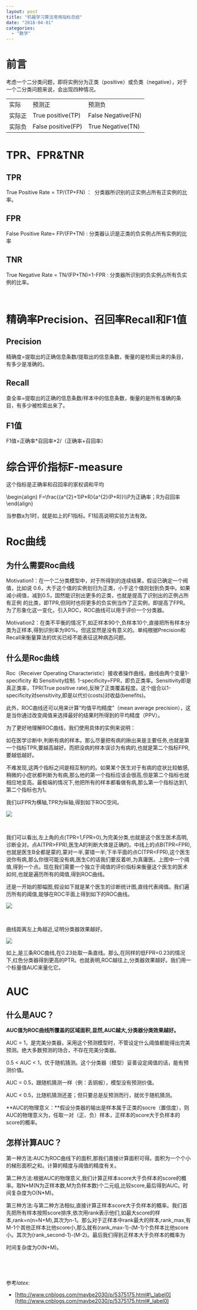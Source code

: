 ```yaml
---
layout: post
title: "机器学习算法常用指标总结"
date: "2018-04-01"
categories: 
  - "数学"
---
```


# 前言

考虑一个二分类问题，即将实例分为正类（positive）或负类（negative），对于一个二分类问题来说，会出现四种情况。

<table><tbody><tr><td>实际</td><td>预测正</td><td>预测负</td></tr><tr><td>实际正</td><td>True positive(TP)</td><td>False Negative(FN)</td></tr><tr><td>实际负</td><td>False positive(FP)</td><td>True Negative(TN)</td></tr></tbody></table>

# TPR、FPR&TNR

## TPR

True Positive Rate = TP/(TP+FN) ：  分类器所识别的正实例占所有正实例的比率。

## FPR

False Positive Rate= FP/(FP+TN) : 分类器认识是正类的负实例占所有实例的比率

## TNR

True Negative Rate = TN/(FP+TN)=1-FPR : 分类器所识别的负实例占所有负实例的比率。

 

# 精确率Precision、召回率Recall和F1值

## Precision

精确度=提取出的正确信息条数/提取出的信息条数，衡量的是检索出来的条目，有多少是准确的。

## Recall

查全率=提取出的正确的信息条数/样本中的信息条数，衡量的是所有准确的条目，有多少被检索出来了。

## F1值

F1值=正确率\*召回率\*2/（正确率+召回率）

# 综合评价指标F-measure

这个指标是正确率和召回率的家权调和平均

\\begin{align} F=\\frac{(a^{2}+1)P\*R}{a^{2}(P+R)}\\\\P为正确率；R为召回率\\end{align}

当参数a为1时，就是如上的F1指标。F1较高说明实验方法有效。

# Roc曲线

## 为什么需要Roc曲线

Motivation1：在一个二分类模型中，对于所得到的连续结果，假设已确定一个阀值，比如说 0.6，大于这个值的实例划归为正类，小于这个值则划到负类中。如果减小阀值，减到0.5，固然能识别出更多的正类，也就是提高了识别出的正例占所有正例 的比类，即TPR,但同时也将更多的负实例当作了正实例，即提高了FPR。为了形象化这一变化，引入ROC，ROC曲线可以用于评价一个分类器。

Motivation2：在类不平衡的情况下,如正样本90个,负样本10个,直接把所有样本分类为正样本,得到识别率为90%。但这显然是没有意义的。单纯根据Precision和Recall来衡量算法的优劣已经不能表征这种病态问题。

## 什么是Roc曲线

Roc（Receiver Operating Characteristic）接收者操作曲线，曲线由两个变量1-specificity 和 Sensitivity绘制. 1-specificity=FPR，即负正类率。Sensitivity即是真正类率，TPR(True positive rate),反映了正类覆盖程度。这个组合以1-specificity对sensitivity,即是以代价(costs)对收益(benefits)。

此外，ROC曲线还可以用来计算“均值平均精度”（mean average precision），这是当你通过改变阈值来选择最好的结果时所得到的平均精度（PPV）。

为了更好地理解ROC曲线，我们使用具体的实例来说明：

如在医学诊断中,判断有病的样本。那么尽量把有病的揪出来是主要任务,也就是第一个指标TPR,要越高越好。而把没病的样本误诊为有病的,也就是第二个指标FPR,要越低越好。

不难发现,这两个指标之间是相互制约的。如果某个医生对于有病的症状比较敏感,稍微的小症状都判断为有病,那么他的第一个指标应该会很高,但是第二个指标也就相应地变高。最极端的情况下,他把所有的样本都看做有病,那么第一个指标达到1,第二个指标也为1。

我们以FPR为横轴,TPR为纵轴,得到如下ROC空间。

![](http://img1.tuicool.com/Y7beQz.png!web)

 

我们可以看出,左上角的点(TPR=1,FPR=0),为完美分类,也就是这个医生医术高明,诊断全对。点A(TPR>FPR),医生A的判断大体是正确的。中线上的点B(TPR=FPR),也就是医生B全都是蒙的,蒙对一半,蒙错一半;下半平面的点C(TPR<FPR),这个医生说你有病,那么你很可能没有病,医生C的话我们要反着听,为真庸医。上图中一个阈值,得到一个点。现在我们需要一个独立于阈值的评价指标来衡量这个医生的医术如何,也就是遍历所有的阈值,得到ROC曲线。

还是一开始的那幅图,假设如下就是某个医生的诊断统计图,直线代表阈值。我们遍历所有的阈值,能够在ROC平面上得到如下的ROC曲线。

![](/assets/image/default/764050-20160411174345379-1968591887.png)

 

曲线距离左上角越近,证明分类器效果越好。

![](/assets/image/default/764050-20160411174401488-918162160.png)

如上,是三条ROC曲线,在0.23处取一条直线。那么,在同样的低FPR=0.23的情况下,红色分类器得到更高的PTR。也就表明,ROC越往上,分类器效果越好。我们用一个标量值AUC来量化它。

# AUC

## 什么是AUC？

**AUC值为ROC曲线所覆盖的区域面积,显然,AUC越大,分类器分类效果越好。**

AUC = 1，是完美分类器，采用这个预测模型时，不管设定什么阈值都能得出完美预测。绝大多数预测的场合，不存在完美分类器。

0.5 < AUC < 1，优于随机猜测。这个分类器（模型）妥善设定阈值的话，能有预测价值。

AUC = 0.5，跟随机猜测一样（例：丢铜板），模型没有预测价值。

AUC < 0.5，比随机猜测还差；但只要总是反预测而行，就优于随机猜测。

**AUC的物理意义：**假设分类器的输出是样本属于正类的socre（置信度），则AUC的物理意义为，任取一对（正、负）样本，正样本的score大于负样本的score的概率。

## 怎样计算AUC？

第一种方法:AUC为ROC曲线下的面积,那我们直接计算面积可得。面积为一个个小的梯形面积之和。计算的精度与阈值的精度有关。

第二种方法:根据AUC的物理意义,我们计算正样本score大于负样本的score的概率。取N\*M(N为正样本数,M为负样本数)个二元组,比较score,最后得到AUC。时间复杂度为O(N\*M)。

第三种方法:与第二种方法相似,直接计算正样本score大于负样本的概率。我们首先把所有样本按照score排序,依次用rank表示他们,如最大score的样本,rank=n(n=N+M),其次为n-1。那么对于正样本中rank最大的样本,rank\_max,有M-1个其他正样本比他score小,那么就有(rank\_max-1)-(M-1)个负样本比他score小。其次为(rank\_second-1)-(M-2)。最后我们得到正样本大于负样本的概率为

时间复杂度为O(N+M)。

 

 

参考$latex :$

- [http://www.cnblogs.com/maybe2030/p/5375175.html#\_label0](http://www.cnblogs.com/maybe2030/p/5375175.html#_label0)
